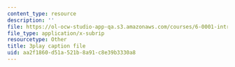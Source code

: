 ```yaml
---
content_type: resource
description: ''
file: https://ol-ocw-studio-app-qa.s3.amazonaws.com/courses/6-0001-introduction-to-computer-science-and-programming-in-python-fall-2016/aa2f1860d51a521b8a91c8e39b3330a8_7lQXYl_L28w.vtt
file_type: application/x-subrip
resourcetype: Other
title: 3play caption file
uid: aa2f1860-d51a-521b-8a91-c8e39b3330a8
---
```

